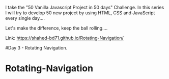 I take the "50 Vanilla Javascript Project in 50 days" Challenge. In this series I will try to develop 50 new project by using HTML, CSS and JavaScript every single day....

Let's make the difference, keep the ball rolling....

Link: https://shahed-bd71.github.io/Rotating-Navigation/

#Day 3 - Rotating Navigation.

# Rotating-Navigation
